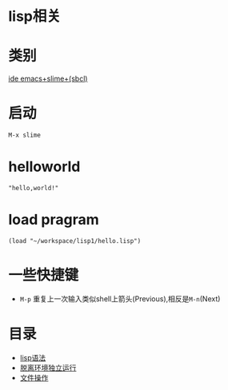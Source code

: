 # lisp相关

# 类别

[ide emacs+slime+(sbcl)](https://nabacg.wordpress.com/2012/02/26/emacs-sbcl-slime-common-lisp-environment-on-windows/)

# 启动

    M-x slime

# helloworld

    "hello,world!"

# load pragram

    (load "~/workspace/lisp1/hello.lisp")

# 一些快捷键

* `M-p` 重复上一次输入类似shell上箭头(Previous),相反是`M-n`(Next)

# 目录

* [lisp语法](lisp-syntax)
* [脱离环境独立运行](lisp-standalone)
* [文件操作](file)


